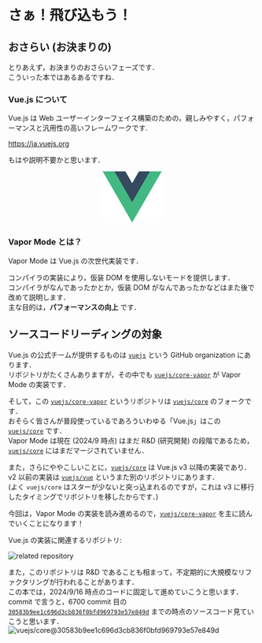# さぁ！飛び込もう！

## おさらい (お決まりの)

とりあえず，お決まりのおさらいフェーズです．\
こういった本ではあるあるですね．

### Vue.js について

Vue.js は Web ユーザーインターフェイス構築のための，親しみやすく，パフォーマンスと汎用性の高いフレームワークです.

https://ja.vuejs.org

もはや説明不要かと思います．

<div align="center">
  <img src="https://raw.githubusercontent.com/vuejs/art/366e8fad63e6210fcbc610f06ca56fcfbf30ed11/logo.svg" alt="Vue.js" width="120px" />
</div>

### Vapor Mode とは？

Vapor Mode は Vue.js の次世代実装です．

コンパイラの実装により，仮装 DOM を使用しないモードを提供します．\
コンパイラがなんであったかとか，仮装 DOM がなんであったかなどはまた後で改めて説明します．\
主な目的は，**パフォーマンスの向上** です．

## ソースコードリーディングの対象

Vue.js の公式チームが提供するものは [`vuejs`](https://github.com/vuejs) という GitHub organization にあります．\
リポジトリがたくさんありますが，その中でも [`vuejs/core-vapor`](https://github.com/vuejs/core-vapor) が Vapor Mode の実装です．

そして，この [`vuejs/core-vapor`](https://github.com/vuejs/core-vapor) というリポジトリは [`vuejs/core`](https://github.com/vuejs/core) のフォークです．\
おそらく皆さんが普段使っているであろういわゆる「Vue.js」はこの [`vuejs/core`](https://github.com/vuejs/core) です．\
Vapor Mode は現在 (2024/9 時点) はまだ R&D (研究開発) の段階であるため，[`vuejs/core`](https://github.com/vuejs/core) にはまだマージされていません．

また，さらにややこしいことに，[`vuejs/core`](https://github.com/vuejs/core) は Vue.js v3 以降の実装であり．v2 以前の実装は [`vuejs/vue`](https://github.com/vuejs/vue) というまた別のリポジトリにあります．\
(よく `vuejs/core` はスターが少ないと突っ込まれるのですが，これは v3 に移行したタイミングでリポジトリを移したからです．)

今回は，Vapor Mode の実装を読み進めるので，[`vuejs/core-vapor`](https://github.com/vuejs/core-vapor) を主に読んでいくことになります！

Vue.js の実装に関連するリポジトリ:

![related repository](/lets-deep-dive/related-repository.drawio.png)

また，このリポジトリは R&D であることも相まって，不定期的に大規模なリファクタリングが行われることがあります．\
この本では，2024/9/16 時点のコードに固定して進めていこうと思います．\
commit で言うと，6700 commit 目の [`30583b9ee1c696d3cb836f0bfd969793e57e849d`](https://github.com/vuejs/core-vapor/commit/30583b9ee1c696d3cb836f0bfd969793e57e849d) までの時点のソースコード見ていこうと思います．\
![vuejs/core@30583b9ee1c696d3cb836f0bfd969793e57e849d](/lets-deep-dive/30583b9ee1c696d3cb836f0bfd969793e57e849d.png)
